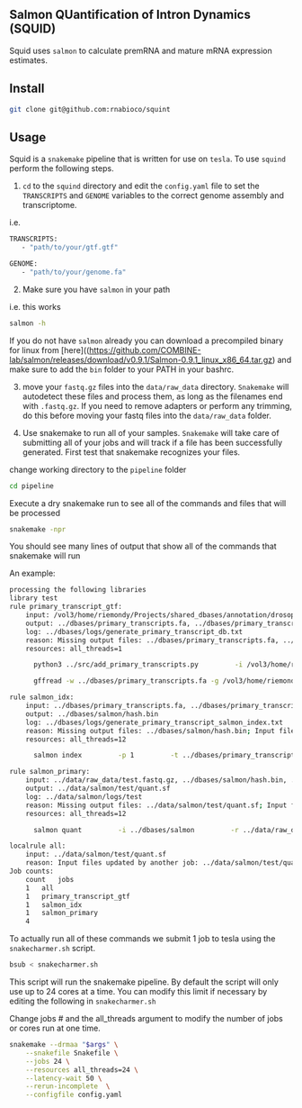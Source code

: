 
## Salmon QUantification of Intron Dynamics (SQUID)

Squid uses `salmon` to calculate premRNA and mature mRNA expression estimates. 

## Install

```bash
git clone git@github.com:rnabioco/squint
```

## Usage

Squid is a `snakemake` pipeline that is written for use on `tesla`. To use `squind` 
perform the following steps.

1) `cd` to the `squind` directory and edit the `config.yaml` file to set the `TRANSCRIPTS` and `GENOME` variables to the correct 
   genome assembly and transcriptome. 

i.e.
```bash
TRANSCRIPTS:
   - "path/to/your/gtf.gtf"

GENOME:
   - "path/to/your/genome.fa"
```

2) Make sure you have `salmon` in your path

i.e. this works
```bash
salmon -h
```

If you do not have `salmon` already you can download a precompiled binary for linux from [here]((https://github.com/COMBINE-lab/salmon/releases/download/v0.9.1/Salmon-0.9.1_linux_x86_64.tar.gz)
and make sure to add the `bin` folder to your PATH in your bashrc. 

3) move your `fastq.gz` files into the `data/raw_data` directory. `Snakemake` will autodetect these files and process
them, as long as the filenames end with `.fastq.gz`. If you need to remove adapters or perform any trimming, do this
before moving your fastq files into the `data/raw_data` folder.

4) Use snakemake to run all of your samples. `Snakemake` will take care of submitting all of your jobs and will track if
a file has been successfully generated. First test that snakemake recognizes your files.

change working directory to the `pipeline` folder
```bash
cd pipeline
```

Execute a dry snakemake run to see all of the commands and files that will be processed

```bash
snakemake -npr 
```

You should see many lines of output that show all of the commands that snakemake will run

An example:
```bash
processing the following libraries
library test
rule primary_transcript_gtf:
    input: /vol3/home/riemondy/Projects/shared_dbases/annotation/drosophila/Drosophila_melanogaster.BDGP6.84.gtf
    output: ../dbases/primary_transcripts.fa, ../dbases/primary_transcripts.gtf
    log: ../dbases/logs/generate_primary_transcript_db.txt
    reason: Missing output files: ../dbases/primary_transcripts.fa, ../dbases/primary_transcripts.gtf
    resources: all_threads=1

      python3 ../src/add_primary_transcripts.py         -i /vol3/home/riemondy/Projects/shared_dbases/annotation/drosophila/Drosophila_melanogaster.BDGP6.84.gtf         -r "gene"         -a "gene_id" > ../dbases/primary_transcripts.gtf

      gffread -w ../dbases/primary_transcripts.fa -g /vol3/home/riemondy/Projects/shared_dbases/genomes/drosophila/Drosophila_melanogaster.BDGP6.dna.toplevel.fa ../dbases/primary_transcripts.gtf

rule salmon_idx:
    input: ../dbases/primary_transcripts.fa, ../dbases/primary_transcripts.gtf
    output: ../dbases/salmon/hash.bin
    log: ../dbases/logs/generate_primary_transcript_salmon_index.txt
    reason: Missing output files: ../dbases/salmon/hash.bin; Input files updated by another job: ../dbases/primary_transcripts.fa, ../dbases/primary_transcripts.gtf
    resources: all_threads=12

      salmon index         -p 1         -t ../dbases/primary_transcripts.fa         --type "quasi"         -i ../dbases/salmon

rule salmon_primary:
    input: ../data/raw_data/test.fastq.gz, ../dbases/salmon/hash.bin, ../dbases/primary_transcripts.gtf
    output: ../data/salmon/test/quant.sf
    log: ../data/salmon/logs/test
    reason: Missing output files: ../data/salmon/test/quant.sf; Input files updated by another job: ../dbases/salmon/hash.bin, ../dbases/primary_transcripts.gtf
    resources: all_threads=12

      salmon quant         -i ../dbases/salmon         -r ../data/raw_data/test.fastq.gz         -o ../data/salmon/test         -p 1         --numBootstraps 50         --libType 'SR'         -g ../dbases/primary_transcripts.gtf

localrule all:
    input: ../data/salmon/test/quant.sf
    reason: Input files updated by another job: ../data/salmon/test/quant.sf
Job counts:
    count   jobs
    1   all
    1   primary_transcript_gtf
    1   salmon_idx
    1   salmon_primary
    4
```

To actually run all of these commands we submit 1 job to tesla using the
`snakecharmer.sh` script.

```bash
bsub < snakecharmer.sh
```

This script will run the snakemake pipeline. By default the script will only use up to 24 cores at a time. 
You can modify this limit if necessary by editing the following in `snakecharmer.sh`

Change jobs # and the all_threads argument to modify the number of jobs or cores run at one time. 
```bash
snakemake --drmaa "$args" \
    --snakefile Snakefile \
    --jobs 24 \
    --resources all_threads=24 \
    --latency-wait 50 \
    --rerun-incomplete  \
    --configfile config.yaml
```

